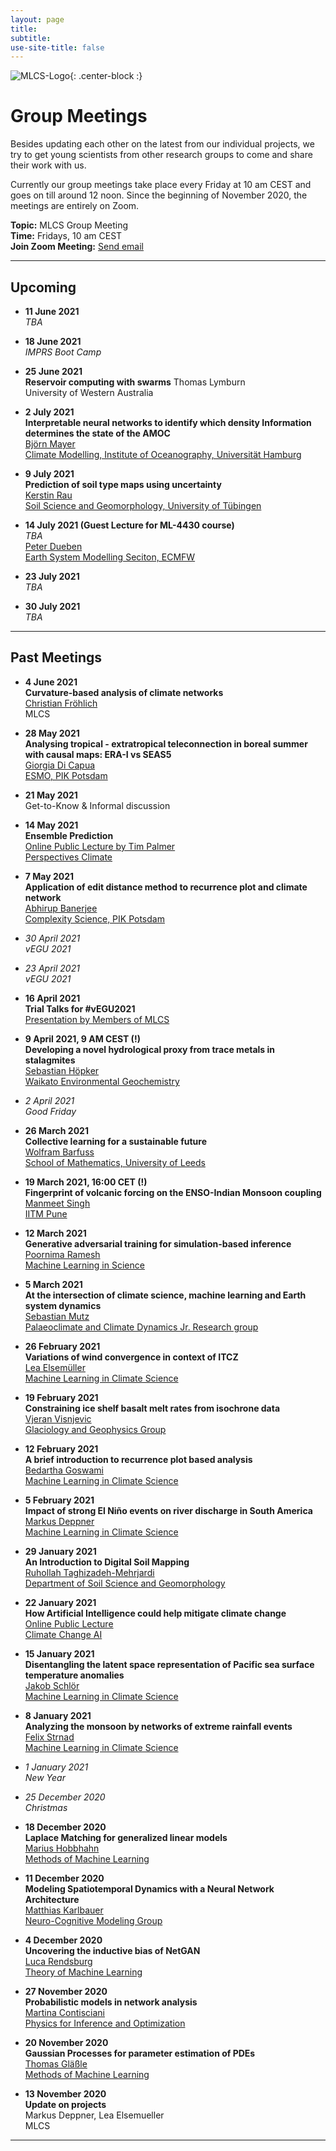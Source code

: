 ```yaml
---
layout: page
title:
subtitle:
use-site-title: false
---
```

![MLCS-Logo](/img/mlcs_logo_small.png){: .center-block :}

# Group Meetings

Besides updating each other on the latest from our individual projects,
we try to get young scientists from other research groups to come and
share their work with us. 

Currently our group meetings take place every Friday at 10 am CEST and
goes on till around 12 noon. Since the beginning of November 2020, the
meetings are entirely on Zoom. 

**Topic:** MLCS Group Meeting  
**Time:** Fridays, 10 am CEST  
**Join Zoom Meeting:** [Send email](mailto:bedartha.goswami@uni-tuebingen.de)

***

## Upcoming

+ **11 June 2021**  
_TBA_

+ **18 June 2021**  
_IMPRS Boot Camp_

+ **25 June 2021**  
**Reservoir computing with swarms** 
Thomas Lymburn  
University of Western Australia

+ **2 July 2021**  
**Interpretable neural networks to identify which density Information
determines the state of the AMOC**  
[Björn Mayer
](https://www.ifm.uni-hamburg.de/en/institute/staff/mayerbjoern.html)  
[Climate Modelling, Institute of Oceanography, Universität
Hamburg](https://www.ifm.uni-hamburg.de/en/workareas/climatemodelling.html)

+ **9 July 2021**  
**Prediction of soil type maps using uncertainty**  
[Kerstin Rau](https://uni-tuebingen.de/en/153786)  
[Soil Science and Geomorphology, University of Tübingen](https://uni-tuebingen.de/en/104517)

+ **14 July 2021 (Guest Lecture for ML-4430 course)**  
_TBA_  
[Peter Dueben](https://www.ecmwf.int/en/about/who-we-are/staff-profiles/peter-dueben)  
[Earth System Modelling Seciton, ECMFW](https://www.ecmwf.int/)

+ **23 July 2021**  
_TBA_


+ **30 July 2021**  
_TBA_

***

## Past Meetings

+ **4 June 2021**  
**Curvature-based analysis of climate networks**  
[Christian Fröhlich](https://twitter.com/froehlicherchr)  
MLCS

+ **28 May 2021**  
**Analysing tropical - extratropical teleconnection in boreal
summer with causal maps: ERA-I vs SEAS5**  
[Giorgia Di Capua](https://www.pik-potsdam.de/members/dicapua/homepage)  
[ESMO, PIK
Potsdam](https://www.pik-potsdam.de/en/institute/departments/earth-system-analysis/research/earth-system-modes-of-operation)

+ **21 May 2021**  
Get-to-Know & Informal discussion

+ **14 May 2021**  
**Ensemble Prediction**  
[Online Public Lecture by Tim Palmer](https://youtu.be/_mm3d1bv9Kw)  
[Perspectives Climate](https://www.youtube.com/channel/UCjgGryoHE55uAhZTDpw8xOg)  

+ **7 May 2021**  
**Application of edit distance method to recurrence plot and climate network**  
[Abhirup Banerjee](https://www.pik-potsdam.de/members/banerjee)  
[Complexity Science, PIK Potsdam](https://www.pik-potsdam.de/en/institute/departments/complexity-science)  
+ _30 April 2021_  
_vEGU 2021_
+ _23 April 2021_  
_vEGU 2021_
+ **16 April 2021**  
**Trial Talks for #vEGU2021**  
[Presentation by Members of MLCS](https://machineclimate.de/about/our-group/#team)
+ **9 April 2021, 9 AM CEST (!)**  
**Developing a novel hydrological proxy from trace metals in stalagmites**  
[Sebastian Höpker](https://wegeochem.com/students-and-visitors/#seb-hoepker)  
[Waikato Environmental Geochemistry](https://wegeochem.com/)
+ _2 April 2021_  
_Good Friday_
+ **26 March 2021**  
**Collective learning for a sustainable future**  
[Wolfram Barfuss](https://wbarfuss.github.io/)  
[School of Mathematics, University of Leeds](https://eps.leeds.ac.uk/maths)  
+ **19 March 2021, 16:00 CET (!)**  
**Fingerprint of volcanic forcing on the ENSO-Indian Monsoon coupling**  
[Manmeet Singh](https://www.tropmet.res.in/119-Manmeet%20%20Singh-scientist_detail)  
[IITM Pune](https://www.tropmet.res.in/index.php)  
+ **12 March 2021**  
**Generative adversarial training for simulation-based inference**  
[Poornima Ramesh]()  
[Machine Learning in
Science](https://uni-tuebingen.de/en/fakultaeten/mathematisch-naturwissenschaftliche-fakultaet/fachbereiche/informatik/lehrstuehle/machine-learning-in-science/start/)
+ **5 March 2021**  
**At the intersection of climate science, machine learning and Earth system dynamics**  
[Sebastian Mutz](http://mutz.science/)  
[Palaeoclimate and Climate Dynamics Jr. Research group](https://uni-tuebingen.de/en/164926)  
+ **26 February 2021**  
**Variations of wind convergence in context of ITCZ**  
[Lea Elsemüller](https://machineclimate.de/people/elsemueller/)  
[Machine Learning in Climate Science](https://machineclimate.de/)
+ **19 February 2021**  
**Constraining ice shelf basalt melt rates from isochrone data**  
[Vjeran
Visnjevic](https://www.researchgate.net/profile/Vjeran_Visnjevic)  
[Glaciology and Geophysics Group](https://uni-tuebingen.de/en/147612)
+ **12 February 2021**  
**A brief introduction to recurrence plot based analysis**  
[Bedartha Goswami](https://machineclimate.de/people/goswami/)  
[Machine Learning in Climate Science](https://machineclimate.de/)
+ **5 February 2021**  
**Impact of strong El Niño events on river discharge in South America**  
[Markus Deppner](https://machineclimate.de/people/deppner/)  
[Machine Learning in Climate Science](https://machineclimate.de/)
+ **29 January 2021**  
**An Introduction to Digital Soil Mapping**  
[Ruhollah Taghizadeh-Mehrjardi](https://uni-tuebingen.de/en/113420)  
[Department of Soil Science and Geomorphology](https://uni-tuebingen.de/en/104517)
+ **22 January 2021**  
**How Artificial Intelligence could help mitigate climate change**  
[Online Public Lecture](https://youtu.be/HEw3xhTMnp0)  
[Climate Change AI](https://www.climatechange.ai/)
+ **15 January 2021**  
**Disentangling the latent space representation of Pacific sea surface
temperature anomalies**  
[Jakob Schlör](https://mlcs.github.io/people/schloer/)  
[Machine Learning in Climate Science](https://mlcs.github.io/about-mlcs/)
+ **8 January 2021**  
**Analyzing the monsoon by networks of extreme rainfall events**  
[Felix Strnad](https://mlcs.github.io/people/strnad/)  
[Machine Learning in Climate Science](https://mlcs.github.io/about-mlcs/)
+ _1 January 2021_  
_New Year_
+ _25 December 2020_  
_Christmas_
+ **18 December 2020**  
**Laplace Matching for generalized linear models**  
[Marius Hobbhahn](http://www.mariushobbhahn.com/)  
[Methods of Machine Learning](http://mml.inf.uni-tuebingen.de)
+ **11 December 2020**  
**Modeling Spatiotemporal Dynamics with a Neural Network Architecture**  
[Matthias Karlbauer](https://uni-tuebingen.de/en/153126)  
[Neuro-Cognitive Modeling Group](https://uni-tuebingen.de/en/25369)
+ **4 December 2020**  
**Uncovering the inductive bias of NetGAN**  
[Luca Rendsburg](https://www.tml.cs.uni-tuebingen.de/team/rendsburg/index.php)  
[Theory of Machine Learning](https://www.tml.cs.uni-tuebingen.de/index.php)
+ **27 November 2020**  
**Probabilistic models in network analysis**  
[Martina Contisciani](https://is.tuebingen.mpg.de/person/mcontisciani)  
[Physics for Inference and Optimization](https://www.cdebacco.com/)
+ **20 November 2020**  
**Gaussian Processes for parameter estimation of PDEs**  
[Thomas Gläßle](https://github.com/coldfix/)  
[Methods of Machine Learning](http://mml.inf.uni-tuebingen.de)
+ **13 November 2020**  
**Update on projects**  
Markus Deppner, Lea Elsemueller  
MLCS

***


